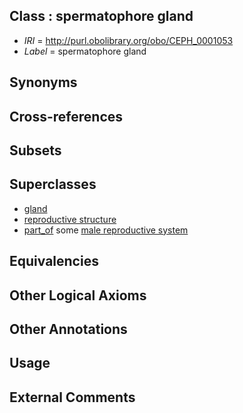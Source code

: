 
## Class : spermatophore gland

 * *IRI* = http://purl.obolibrary.org/obo/CEPH_0001053
 * *Label* = spermatophore gland

## Synonyms


## Cross-references


## Subsets


## Superclasses

 * [gland](../../UBERON/30/UBERON_0002530.md)
 * [reproductive structure](../../UBERON/56/UBERON_0005156.md)
 * [part_of](../../BFO/50/BFO_0000050.md) some [male reproductive system](../../UBERON/79/UBERON_0000079.md)

## Equivalencies


## Other Logical Axioms


## Other Annotations


## Usage


## External Comments

